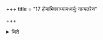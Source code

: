 +++
title = "17 होमाभिषवाभ्यामध्वर्युः नान्यतरेण"

+++

<details><summary>थिते</summary>

होमाभिषवाभ्यामध्वर्युः । नान्यतरेण १७
</details>

